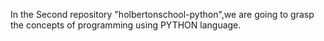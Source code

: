 In the Second repository "holbertonschool-python",we are going to grasp the concepts of programming using PYTHON language.